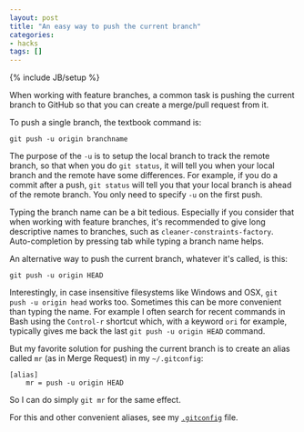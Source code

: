```yaml
---
layout: post
title: "An easy way to push the current branch"
categories:
- hacks
tags: []
---
```

{% include JB/setup %}

When working with feature branches,
a common task is pushing the current branch to GitHub so that you can create a merge/pull request from it.
 
To push a single branch, the textbook command is:
 
    git push -u origin branchname
 
The purpose of the `-u` is to setup the local branch to track the remote branch,
so that when you do `git status`,
it will tell you when your local branch and the remote have some differences.
For example, if you do a commit after a push,
`git status` will tell you that your local branch is ahead of the remote branch.
You only need to specify `-u` on the first push.
 
Typing the branch name can be a bit tedious.
Especially if you consider that when working with feature branches,
it's recommended to give long descriptive names to branches,
such as `cleaner-constraints-factory`.
Auto-completion by pressing tab while typing a branch name helps.
 
An alternative way to push the current branch,
whatever it's called, is this:
 
    git push -u origin HEAD
 
Interestingly, in case insensitive filesystems like Windows and OSX,
`git push -u origin head` works too.
Sometimes this can be more convenient than typing the name.
For example I often search for recent commands in Bash using the `Control-r` shortcut which,
with a keyword `ori` for example,
typically gives me back the last `git push -u origin HEAD` command.
 
But my favorite solution for pushing the current branch is to create an alias called `mr` (as in Merge Request) in my `~/.gitconfig`:
 
    [alias]
        mr = push -u origin HEAD
 
So I can do simply `git mr` for the same effect.
 
For this and other convenient aliases, see my [`.gitconfig`](https://github.com/janosgyerik/dotfiles/blob/master/.gitconfig) file.
 
